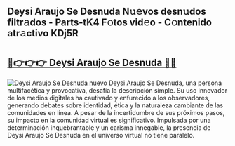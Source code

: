 ## Deysi Araujo Se Desnuda N𝚞𝚎vos desn𝚞dos filtr𝚊dos - Parts-tK4 F𝚘tos vid𝚎o - C𝚘ntenido atr𝚊ctivo KDj5R

# <h2><a href="http://mb47qu.tromn.icu/?c=Deysi+Araujo+Se+Desnuda">🔗👉👉👉 Deysi Araujo Se Desnuda 🔗🔗</a></h2>

[![Deysi Araujo Se Desnuda nuevo](https://i.imgur.com/pEAQMta.gif)](http://mb47qu.tromn.icu/?c=Deysi+Araujo+Se+Desnuda)
Deysi Araujo Se Desnuda, una persona multifacética y provocativa, desafía la descripción simple. Su uso innovador de los medios digitales ha cautivado y enfurecido a los observadores, generando debates sobre identidad, ética y la naturaleza cambiante de las comunidades en línea. A pesar de la incertidumbre de sus próximos pasos, su impacto en la comunidad virtual es significativo. Impulsada por una determinación inquebrantable y un carisma innegable, la presencia de Deysi Araujo Se Desnuda en el universo virtual no tiene paralelo.
